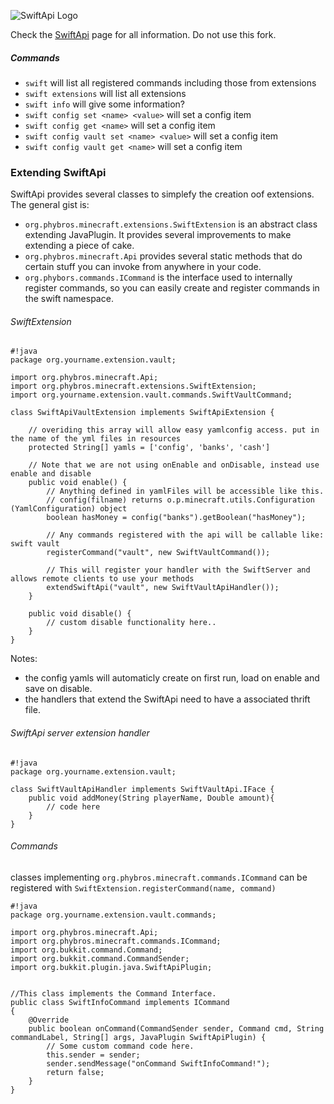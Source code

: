 ![SwiftApi Logo](https://dev.bukkit.org/media/images/62/892/SwiftApi-256.png "SwiftApi is an Apache Thrift based API for your Bukkit server")

Check the [SwiftApi](https://bitbucket.org/phybros/swiftapi) page for all information. Do not use this fork.

##### Commands
- `swift` will list all registered commands including those from extensions
- `swift extensions` will list all extensions
- `swift info` will give some information?
- `swift config set <name> <value>` will set a config item
- `swift config get <name>` will set a config item
- `swift config vault set <name> <value>` will set a config item
- `swift config vault get <name>` will set a config item

### Extending SwiftApi

SwiftApi provides several classes to simplefy the creation oof extensions. The general gist is:
- `org.phybros.minecraft.extensions.SwiftExtension` is an abstract class extending JavaPlugin. It provides several improvements to make extending a piece of cake.
- `org.phybros.minecraft.Api` provides several static methods that do certain stuff you can invoke from anywhere in your code.
- `org.phybors.commands.ICommand` is the interface used to internally register commands, so you can easily create and register commands in the swift namespace.
 
###### SwiftExtension
```
#!java
package org.yourname.extension.vault;

import org.phybros.minecraft.Api;
import org.phybros.minecraft.extensions.SwiftExtension;      
import org.yourname.extension.vault.commands.SwiftVaultCommand; 
 
class SwiftApiVaultExtension implements SwiftApiExtension {

    // overiding this array will allow easy yamlconfig access. put in the name of the yml files in resources
    protected String[] yamls = ['config', 'banks', 'cash']
    
    // Note that we are not using onEnable and onDisable, instead use enable and disable
    public void enable() {  
        // Anything defined in yamlFiles will be accessible like this. 
        // config(filname) returns o.p.minecraft.utils.Configuration (YamlConfiguration) object
        boolean hasMoney = config("banks").getBoolean("hasMoney");
        
        // Any commands registered with the api will be callable like: swift vault
        registerCommand("vault", new SwiftVaultCommand());
        
        // This will register your handler with the SwiftServer and allows remote clients to use your methods
        extendSwiftApi("vault", new SwiftVaultApiHandler());        
    }
    
    public void disable() {
        // custom disable functionality here..
    }
}
```

Notes:
- the config yamls will automaticly create on first run, load on enable and save on disable.
- the handlers that extend the SwiftApi need to have a associated thrift file. 


###### SwiftApi server extension handler
```
#!java
package org.yourname.extension.vault;

class SwiftVaultApiHandler implements SwiftVaultApi.IFace {
    public void addMoney(String playerName, Double amount){
        // code here
    }
}
```


###### Commands
classes implementing `org.phybros.minecraft.commands.ICommand` can be registered with `SwiftExtension.registerCommand(name, command)`
```
#!java
package org.yourname.extension.vault.commands;

import org.phybros.minecraft.Api;
import org.phybros.minecraft.commands.ICommand;      
import org.bukkit.command.Command;
import org.bukkit.command.CommandSender;
import org.bukkit.plugin.java.SwiftApiPlugin;


//This class implements the Command Interface.
public class SwiftInfoCommand implements ICommand
{
    @Override
    public boolean onCommand(CommandSender sender, Command cmd, String commandLabel, String[] args, JavaPlugin SwiftApiPlugin) {
        // Some custom command code here.
        this.sender = sender;
        sender.sendMessage("onCommand SwiftInfoCommand!");
        return false;
    }
}
```
